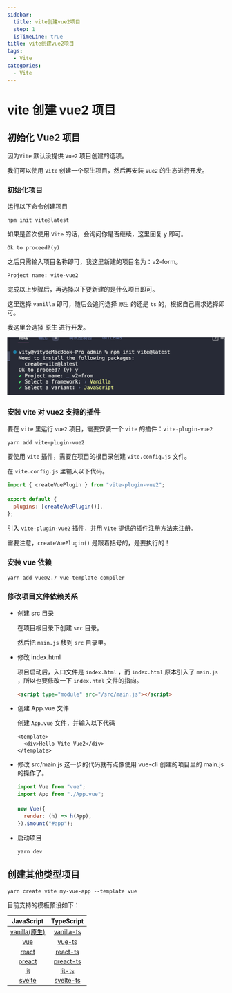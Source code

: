 ```yaml
---
sidebar:
  title: vite创建vue2项目
  step: 1
  isTimeLine: true
title: vite创建vue2项目
tags:
  - Vite
categories:
  - Vite
---
```


# vite 创建 vue2 项目

## **初始化 Vue2 项目**

因为`Vite` 默认没提供 `Vue2` 项目创建的选项。

我们可以使用 `Vite` 创建一个原生项目，然后再安装 `Vue2` 的生态进行开发。

### **初始化项目**

运行以下命令创建项目

```shell
npm init vite@latest
```

如果是首次使用 `Vite` 的话，会询问你是否继续，这里回复 y 即可。

```shell
Ok to proceed?(y)
```

之后只需输入项目名称即可，我这里新建的项目名为：v2-form。

```shell
Project name: vite-vue2
```

完成以上步骤后，再选择以下要新建的是什么项目即可。

这里选择 `vanilla` 即可，随后会追问选择 `原生` 的还是 `ts` 的，根据自己需求选择即可。

我这里会选择 原生 进行开发。

<img src="./assets/image-20221003150455272.png" alt="image-20221003150455272" style="zoom:50%;" />

### 安装 vite 对 vue2 支持的插件

要在 `vite` 里运行 `vue2` 项目，需要安装一个 `vite` 的插件：`vite-plugin-vue2`

```shell
yarn add vite-plugin-vue2
```

要使用 `vite` 插件，需要在项目的根目录创建 `vite.config.js` 文件。

在 `vite.config.js` 里输入以下代码。

```js
import { createVuePlugin } from "vite-plugin-vue2";

export default {
  plugins: [createVuePlugin()],
};
```

引入 `vite-plugin-vue2` 插件，并用 `Vite` 提供的插件注册方法来注册。

需要注意，`createVuePlugin()` 是跟着括号的，是要执行的！

### **安装 vue 依赖**

```shell
yarn add vue@2.7 vue-template-compiler
```

### **修改项目文件依赖关系**

- 创建 src 目录

  在项目根目录下创建 `src` 目录。

  然后把 `main.js` 移到 `src` 目录里。

- 修改 index.html

  项目启动后，入口文件是 `index.html` ，而 `index.html` 原本引入了 `main.js` ，所以也要修改一下 `index.html` 文件的指向。

  ```html
  <script type="module" src="/src/main.js"></script>
  ```

- 创建 App.vue 文件

  创建 `App.vue` 文件，并输入以下代码

  ```vue
  <template>
    <div>Hello Vite Vue2</div>
  </template>
  ```

- 修改 src/main.js
  这一步的代码就有点像使用 vue-cli 创建的项目里的 main.js 的操作了。

  ```js
  import Vue from "vue";
  import App from "./App.vue";

  new Vue({
    render: (h) => h(App),
  }).$mount("#app");
  ```

- 启动项目
  ```shell
  yarn dev
  ```

## **创建其他类型项目**

```shell
yarn create vite my-vue-app --template vue
```

目前支持的模板预设如下：

|                JavaScript                 |                TypeScript                 |
| :---------------------------------------: | :---------------------------------------: |
| [vanilla(原生)](https://vite.new/vanilla) | [vanilla-ts](https://vite.new/vanilla-ts) |
|        [vue](https://vite.new/vue)        |     [vue-ts](https://vite.new/vue-ts)     |
|      [react](https://vite.new/react)      |   [react-ts](https://vite.new/react-ts)   |
|     [preact](https://vite.new/preact)     |  [preact-ts](https://vite.new/preact-ts)  |
|        [lit](https://vite.new/lit)        |     [lit-ts](https://vite.new/lit-ts)     |
|     [svelte](https://vite.new/svelte)     |  [svelte-ts](https://vite.new/svelte-ts)  |